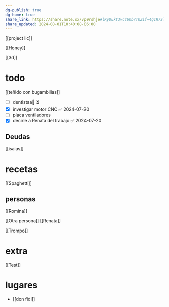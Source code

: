 ```yaml
---
dg-publish: true
dg-home: true
share_link: https://share.note.sx/vp9rshje#lKyOukt3vcz6Ob7TQZif+4q1R7SlcULuWuU5TKew73Q
share_updated: 2024-08-01T10:40:08-06:00
---
```

[[project lic]]

[[Honey]]

[[3d]]
# todo

[[teñido con bugambilias]]

- [ ] dentistaa🔺  ⏳
- [x] investigar motor CNC ✅ 2024-07-20
- [ ] placa ventiladores 
- [x] decirle a Renata del trabajo ✅ 2024-07-20

## Deudas

[[isaias]]


# recetas

[[Spaghetti]]


## personas

[[Romina]]

[[Otra persona]]
[[Renata]]

[[Trompo]]
# extra

[[Test]]

# lugares

 - [[don fidi]]